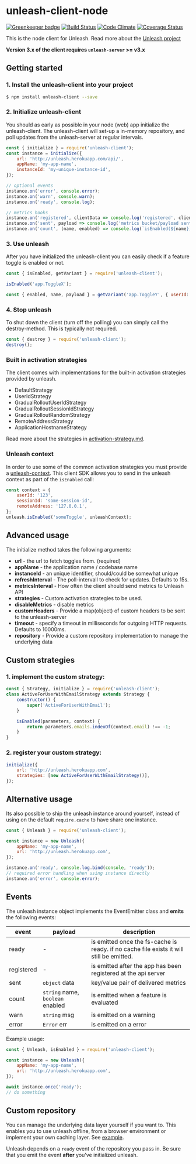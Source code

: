 # unleash-client-node

[![Greenkeeper badge](https://badges.greenkeeper.io/Unleash/unleash-client-node.svg)](https://greenkeeper.io/)
[![Build Status](https://travis-ci.org/Unleash/unleash-client-node.svg?branch=master)](https://travis-ci.org/Unleash/unleash-client-node)
[![Code Climate](https://codeclimate.com/github/Unleash/unleash-client-node/badges/gpa.svg)](https://codeclimate.com/github/Unleash/unleash-client-node)
[![Coverage Status](https://coveralls.io/repos/github/Unleash/unleash-client-node/badge.svg?branch=master)](https://coveralls.io/github/Unleash/unleash-client-node?branch=master)

This is the node client for Unleash. Read more about the
[Unleash project](https://github.com/finn-no/unleash)

**Version 3.x of the client requires `unleash-server` >= v3.x**

## Getting started

### 1. Install the unleash-client into your project

```bash
$ npm install unleash-client --save
```

### 2. Initialize unleash-client

You should as early as possible in your node (web) app initialize the unleash-client. The
unleash-client will set-up a in-memory repository, and poll updates from the unleash-server at
regular intervals.

```js
const { initialize } = require('unleash-client');
const instance = initialize({
    url: 'http://unleash.herokuapp.com/api/',
    appName: 'my-app-name',
    instanceId: 'my-unique-instance-id',
});

// optional events
instance.on('error', console.error);
instance.on('warn', console.warn);
instance.on('ready', console.log);

// metrics hooks
instance.on('registered', clientData => console.log('registered', clientData));
instance.on('sent', payload => console.log('metrics bucket/payload sent', payload));
instance.on('count', (name, enabled) => console.log(`isEnabled(${name}) returned ${enabled}`));
```

### 3. Use unleash

After you have initialized the unleash-client you can easily check if a feature toggle is enabled or
not.

```js
const { isEnabled, getVariant } = require('unleash-client');

isEnabled('app.ToggleX');

const { enabled, name, payload } = getVariant('app.ToggleY', { userId: '1234' });
```

### 4. Stop unleash

To shut down the client (turn off the polling) you can simply call the destroy-method. This is
typically not required.

```js
const { destroy } = require('unleash-client');
destroy();
```

### Built in activation strategies

The client comes with implementations for the built-in activation strategies provided by unleash.

-   DefaultStrategy
-   UserIdStrategy
-   GradualRolloutUserIdStrategy
-   GradualRolloutSessionIdStrategy
-   GradualRolloutRandomStrategy
-   RemoteAddressStrategy
-   ApplicationHostnameStrategy

Read more about the strategies in
[activation-strategy.md](https://github.com/Unleash/unleash/blob/master/docs/activation-strategies.md).

### Unleash context

In order to use some of the common activation strategies you must provide a
[unleash-context](https://github.com/Unleash/unleash/blob/master/docs/unleash-context.md). This
client SDK allows you to send in the unleash context as part of the `isEnabled` call:

```javascript
const context = {
    userId: '123',
    sessionId: 'some-session-id',
    remoteAddress: '127.0.0.1',
};
unleash.isEnabled('someToggle', unleashContext);
```

## Advanced usage

The initialize method takes the following arguments:

-   **url** - the url to fetch toggles from. (required)
-   **appName** - the application name / codebase name
-   **instanceId** - an unique identifier, should/could be somewhat unique
-   **refreshInterval** - The poll-intervall to check for updates. Defaults to 15s.
-   **metricsInterval** - How often the client should send metrics to Unleash API
-   **strategies** - Custom activation strategies to be used.
-   **disableMetrics** - disable metrics
-   **customHeaders** - Provide a map(object) of custom headers to be sent to the unleash-server
-   **timeout** - specify a timeout in milliseconds for outgoing HTTP requests. Defaults to 10000ms.
-   **repository** - Provide a custom repository implementation to manage the underlying data

## Custom strategies

### 1. implement the custom strategy:

```js
const { Strategy, initialize } = require('unleash-client');
class ActiveForUserWithEmailStrategy extends Strategy {
    constructor() {
        super('ActiveForUserWithEmail');
    }

    isEnabled(parameters, context) {
        return parameters.emails.indexOf(context.email) !== -1;
    }
}
```

### 2. register your custom strategy:

```js
initialize({
    url: 'http://unleash.herokuapp.com',
    strategies: [new ActiveForUserWithEmailStrategy()],
});
```

## Alternative usage

Its also possible to ship the unleash instance around yourself, instead of using on the default
`require.cache` to have share one instance.

```js
const { Unleash } = require('unleash-client');

const instance = new Unleash({
    appName: 'my-app-name',
    url: 'http://unleash.herokuapp.com',
});

instance.on('ready', console.log.bind(console, 'ready'));
// required error handling when using instance directly
instance.on('error', console.error);
```

## Events

The unleash instance object implements the EventEmitter class and **emits** the following events:

| event      | payload                          | description                                                                              |
| ---------- | -------------------------------- | ---------------------------------------------------------------------------------------- |
| ready      | -                                | is emitted once the fs-cache is ready. if no cache file exists it will still be emitted. |
| registered | -                                | is emitted after the app has been registered at the api server                           |
| sent       | `object` data                    | key/value pair of delivered metrics                                                      |
| count      | `string` name, `boolean` enabled | is emitted when a feature is evaluated                                                   |
| warn       | `string` msg                     | is emitted on a warning                                                                  |
| error      | `Error` err                      | is emitted on a error                                                                    |

Example usage:

```js
const { Unleash, isEnabled } = require('unleash-client');

const instance = new Unleash({
    appName: 'my-app-name',
    url: 'http://unleash.herokuapp.com',
});

await instance.once('ready');
// do something
```

## Custom repository

You can manage the underlying data layer yourself if you want to. This enables you to use unleash
offline, from a browser environment or implement your own caching layer. See
[example](examples/custom_repository.js).

Unleash depends on a `ready` event of the repository you pass in. Be sure that you emit the event
**after** you've initialized unleash.
